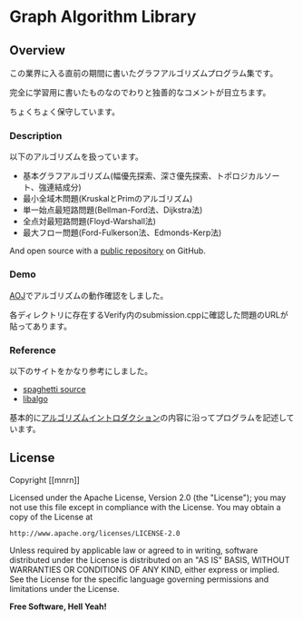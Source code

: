 # Graph Algorithm Library

## Overview
この業界に入る直前の期間に書いたグラフアルゴリズムプログラム集です。

完全に学習用に書いたものなのでわりと独善的なコメントが目立ちます。

ちょくちょく保守しています。


### Description

以下のアルゴリズムを扱っています。

* 基本グラフアルゴリズム(幅優先探索、深さ優先探索、トポロジカルソート、強連結成分)
* 最小全域木問題(KruskalとPrimのアルゴリズム)
* 単一始点最短路問題(Bellman-Ford法、Dijkstra法)
* 全点対最短路問題(Floyd-Warshall法)
* 最大フロー問題(Ford-Fulkerson法、Edmonds-Kerp法)


And open source with a [public repository][mnrn_] on GitHub.

### Demo

[AOJ][AOJ]でアルゴリズムの動作確認をしました。 

各ディレクトリに存在するVerify内のsubmission.cppに確認した問題のURLが貼ってあります。


### Reference

以下のサイトをかなり参考にしました。
- [spaghetti source][spaghetti source]
- [libalgo][libalgo]

基本的に[アルゴリズムイントロダクション][CLRS]の内容に沿ってプログラムを記述しています。


License
----

Copyright [[mnrn]]

Licensed under the Apache License, Version 2.0 (the "License");
you may not use this file except in compliance with the License.
You may obtain a copy of the License at

    http://www.apache.org/licenses/LICENSE-2.0

Unless required by applicable law or agreed to in writing, software
distributed under the License is distributed on an "AS IS" BASIS,
WITHOUT WARRANTIES OR CONDITIONS OF ANY KIND, either express or implied.
See the License for the specific language governing permissions and
limitations under the License.



**Free Software, Hell Yeah!**

[//]: # (These are reference links used in the body of this note and get stripped out when the markdown processor does its job. There is no need to format nicely because it shouldn't be seen. Thanks SO - http://stackoverflow.com/questions/4823468/store-comments-in-markdown-syntax)


   [mnrn_]: <https://github.com/mnrn/graph>
   
   [spaghetti source]: <http://www.prefield.com/algorithm/>
   [libalgo]:<http://tubo28.me/algorithm/>

   [AOJ]: <http://judge.u-aizu.ac.jp/onlinejudge/>

   [CLRS]: <https://www.amazon.co.jp/%E3%82%A2%E3%83%AB%E3%82%B4%E3%83%AA%E3%82%BA%E3%83%A0%E3%82%A4%E3%83%B3%E3%83%88%E3%83%AD%E3%83%80%E3%82%AF%E3%82%B7%E3%83%A7%E3%83%B3-%E7%AC%AC3%E7%89%88-%E7%B7%8F%E5%90%88%E7%89%88-%E4%B8%96%E7%95%8C%E6%A8%99%E6%BA%96MIT%E6%95%99%E7%A7%91%E6%9B%B8-%E3%82%B3%E3%83%AB%E3%83%A1%E3%83%B3/dp/476490408X>

